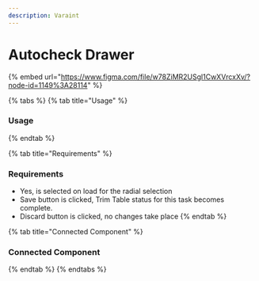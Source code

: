 ```yaml
---
description: Varaint
---
```


# Autocheck Drawer

{% embed url="https://www.figma.com/file/w78ZiMR2USgl1CwXVrcxXv/?node-id=1149%3A28114" %}

{% tabs %}
{% tab title="Usage" %}
### Usage
{% endtab %}

{% tab title="Requirements" %}
### Requirements

* Yes, is selected on load for the radial selection
* Save button is clicked, Trim Table status for this task becomes complete.
* Discard button is clicked, no changes take place
{% endtab %}

{% tab title="Connected Component" %}
### Connected Component
{% endtab %}
{% endtabs %}



